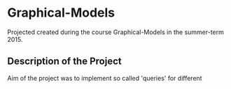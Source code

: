Graphical-Models
================

Projected created during the course Graphical-Models in the summer-term 2015. 

Description of the Project
--------------------------
  Aim of the project was to implement so called 'queries' for different 

